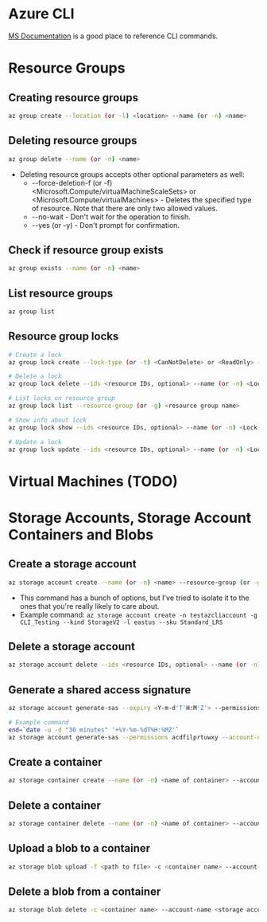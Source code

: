 # Azure CLI
[MS Documentation](https://learn.microsoft.com/en-us/cli/azure/get-started-with-azure-cli) is a good place to reference CLI commands.

# Resource Groups
## Creating resource groups
``` bash
az group create --location (or -l) <location> --name (or -n) <name>
```

## Deleting resource groups
``` bash
az group delete --name (or -n) <name>
```
- Deleting resource groups accepts other optional parameters as well:
  - --force-deletion-f (or -f) <Microsoft.Compute/virtualMachineScaleSets> or <Microsoft.Compute/virtualMachines> - Deletes the specified type of resource. Note that there are only two allowed values.
  - --no-wait - Don't wait for the operation to finish.
  - --yes (or -y) - Don't prompt for confirmation.

## Check if resource group exists
``` bash
az group exists --name (or -n) <name>
```

## List resource groups
``` bash
az group list
```

## Resource group locks

``` bash
# Create a lock
az group lock create --lock-type (or -t) <CanNotDelete> or <ReadOnly> --name (or -n) <Lock Name> --resource-group (or -g) <resource group name>

# Delete a lock
az group lock delete --ids <resource IDs, optional> --name (or -n) <Lock Name> --resource-group (or -g) <resource group name>

# List locks on resource group
az group lock list --resource-group (or -g) <resource group name>

# Show info about lock
az group lock show --ids <resource IDs, optional> --name (or -n) <Lock Name> --resource-group (or -g) <resource group name>

# Update a lock
az group lock update --ids <resource IDs, optional> --name (or -n) <Lock Name> --resource-group (or -g) <resource group name>
```

# Virtual Machines (TODO)

# Storage Accounts, Storage Account Containers and Blobs
## Create a storage account
``` bash
az storage account create --name (or -n) <name> --resource-group (or -g) <resource group name> --kind <BlobStorage, BlockBlobStorage, FileStorage, Storage, StorageV2 (default)> --location (or -l) <location> --sku <Premium_LRS, Premium_ZRS, Standard_GRS, Standard_GZRS, Standard_LRS, Standard_RAGRS (default), Standard_RAGZRS, Standard_ZRS>
```
- This command has a bunch of options, but I've tried to isolate it to the ones that you're really likely to care about. 
- Example command: `az storage account create -n testazcliaccount -g CLI_Testing --kind StorageV2 -l eastus --sku Standard_LRS`

## Delete a storage account
``` bash
az storage account delete --ids <resource IDs, optional> --name (or -n) <name> --resource-group (or -g) <resource group name> --subscription <name or ID of Azure subscription, optional if default is set> --yes (or -y, to not prompt for confirmation)
```

## Generate a shared access signature
``` bash
az storage account generate-sas --expiry <Y-m-d'T'H:M'Z'> --permissions <(a)dd (c)reate (d)elete (f)ilter_by_tags (i)set_immutability_policy (l)ist (p)rocess (r)ead (t)ag (u)pdate (w)rite (x)delete_previous_version (y)permanent_delete. Can be combined> --resource-types <(s)ervice (c)ontainer (o)bject. Can be combined.> --services <(b)lob (f)ile (q)ueue (t)able. Can be combined.> --account-name <storage account name>

# Example command
end=`date -u -d "30 minutes" '+%Y-%m-%dT%H:%MZ'`
az storage account generate-sas --permissions acdfilprtuwxy --account-name testazcliaccount --resource-types sco --services bfqt --expiry $end
```

## Create a container
``` bash
az storage container create --name (or -n) <name of container> --account-name <storage account name>
```

## Delete a container
``` bash
az storage container delete --name (or -n) <name of container> --account-name <storage account name>
```

## Upload a blob to a container
``` bash
az storage blob upload -f <path to file> -c <container name> --account-name <storage account name> -n <blob name>
```

## Delete a blob from a container
``` bash
az storage blob delete -c <container name> --account-name <storage account name> -n <blob name>
```